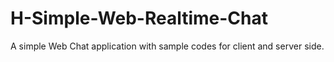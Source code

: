 # H-Simple-Web-Realtime-Chat
A simple Web Chat application with sample codes for client and server side.
